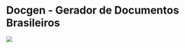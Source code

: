 # Docgen - Gerador de Documentos Brasileiros

![](https://github.com/simalamuel/python-projects/blob/main/Docgen/Images/docgen.jpg)
